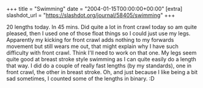 +++
title = "Swimming"
date = "2004-01-15T00:00:00+00:00"
[extra]
slashdot_url = "https://slashdot.org/journal/58405/swimming"
+++

<p>20 lengths today. In 45 mins. Did quite a lot in front crawl today so am quite pleased, then I used one of those float things so I could just use my legs. Apparently my kicking for front crawl adds nothing to my forwards movement but still wears me out, that might explain why I have such difficulty with front crawl. Think I'll need to work on that one. My legs seem quite good at breast stroke style swimming as I can quite easily do a length that way. I did do a couple of really fast lengths (by my standards), one in front crawl, the other in breast stroke. Oh, and just because I like being a bit sad sometimes, I counted some of the lengths in binary.<nobr> </nobr>:D</p>

